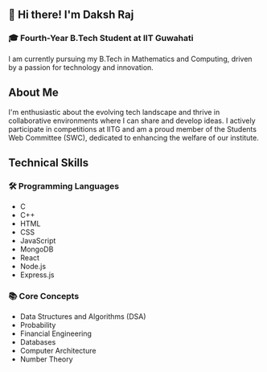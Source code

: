 <h2>👋 Hi there! I'm Daksh Raj</h2> <h3>🎓 Fourth-Year B.Tech Student at IIT Guwahati</h3> <p>I am currently pursuing my B.Tech in Mathematics and Computing, driven by a passion for technology and innovation.</p> <h2>About Me</h2> <p>I'm enthusiastic about the evolving tech landscape and thrive in collaborative environments where I can share and develop ideas. I actively participate in competitions at IITG and am a proud member of the Students Web Committee (SWC), dedicated to enhancing the welfare of our institute.</p> <div> <h2>Technical Skills</h2> <h3>🛠️ Programming Languages</h3> <ul> <li>C</li> <li>C++</li> <li>HTML</li> <li>CSS</li> <li>JavaScript</li> <li>MongoDB</li> <li>React</li> <li>Node.js</li> <li>Express.js</li> </ul> <h3>📚 Core Concepts</h3> <ul> <li>Data Structures and Algorithms (DSA)</li> <li>Probability</li> <li>Financial Engineering</li> <li>Databases</li> <li>Computer Architecture</li> <li>Number Theory</li> </ul> </div> <!-- **Daksh-raj/Daksh-raj** is a ✨ _special_ ✨ repository because its `README.md` (this file) appears on your GitHub profile. -->
